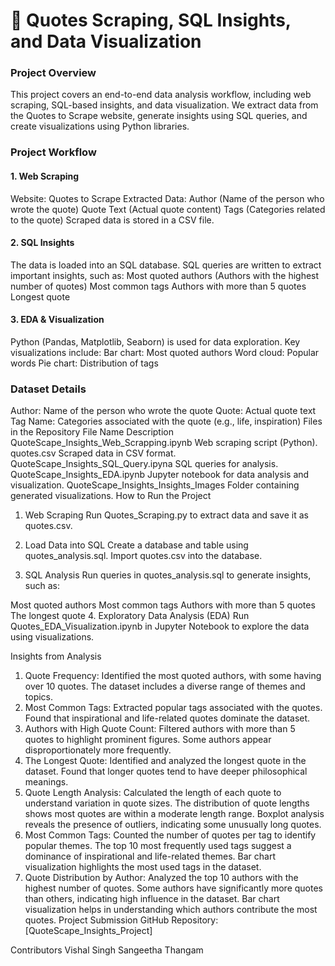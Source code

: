 # 🔗 Quotes Scraping, SQL Insights, and Data Visualization
### Project Overview
This project covers an end-to-end data analysis workflow, including web scraping, SQL-based insights, and data visualization. We extract data from the Quotes to Scrape website, generate insights using SQL queries, and create visualizations using Python libraries.

### Project Workflow
#### 1. Web Scraping
Website: Quotes to Scrape
Extracted Data:
Author (Name of the person who wrote the quote)
Quote Text (Actual quote content)
Tags (Categories related to the quote)
Scraped data is stored in a CSV file.
#### 2. SQL Insights
The data is loaded into an SQL database.
SQL queries are written to extract important insights, such as:
Most quoted authors (Authors with the highest number of quotes)
Most common tags
Authors with more than 5 quotes
Longest quote
#### 3. EDA & Visualization
Python (Pandas, Matplotlib, Seaborn) is used for data exploration.
Key visualizations include:
Bar chart: Most quoted authors
Word cloud: Popular words
Pie chart: Distribution of tags
### Dataset Details
Author: Name of the person who wrote the quote
Quote: Actual quote text
Tag Name: Categories associated with the quote (e.g., life, inspiration)
Files in the Repository
File Name	Description
QuoteScape_Insights_Web_Scrapping.ipynb	Web scraping script (Python).
quotes.csv	Scraped data in CSV format.
QuoteScape_Insights_SQL_Query.ipyna	SQL queries for analysis.
QuoteScape_Insights_EDA.ipynb	Jupyter notebook for data analysis and visualization.
QuoteScape_Insights_Insights_Images	Folder containing generated visualizations.
How to Run the Project
1. Web Scraping
Run Quotes_Scraping.py to extract data and save it as quotes.csv.

2. Load Data into SQL
Create a database and table using quotes_analysis.sql.
Import quotes.csv into the database.
3. SQL Analysis
Run queries in quotes_analysis.sql to generate insights, such as:

Most quoted authors
Most common tags
Authors with more than 5 quotes
The longest quote
4. Exploratory Data Analysis (EDA)
Run Quotes_EDA_Visualization.ipynb in Jupyter Notebook to explore the data using visualizations.

Insights from Analysis
1. Quote Frequency:
Identified the most quoted authors, with some having over 10 quotes.
The dataset includes a diverse range of themes and topics.
2. Most Common Tags:
Extracted popular tags associated with the quotes.
Found that inspirational and life-related quotes dominate the dataset.
3. Authors with High Quote Count:
Filtered authors with more than 5 quotes to highlight prominent figures.
Some authors appear disproportionately more frequently.
4. The Longest Quote:
Identified and analyzed the longest quote in the dataset.
Found that longer quotes tend to have deeper philosophical meanings.
5. Quote Length Analysis:
Calculated the length of each quote to understand variation in quote sizes.
The distribution of quote lengths shows most quotes are within a moderate length range.
Boxplot analysis reveals the presence of outliers, indicating some unusually long quotes.
6. Most Common Tags:
Counted the number of quotes per tag to identify popular themes.
The top 10 most frequently used tags suggest a dominance of inspirational and life-related themes.
Bar chart visualization highlights the most used tags in the dataset.
7. Quote Distribution by Author:
Analyzed the top 10 authors with the highest number of quotes.
Some authors have significantly more quotes than others, indicating high influence in the dataset.
Bar chart visualization helps in understanding which authors contribute the most quotes.
Project Submission
GitHub Repository: [QuoteScape_Insights_Project]

Contributors
Vishal Singh
Sangeetha Thangam
